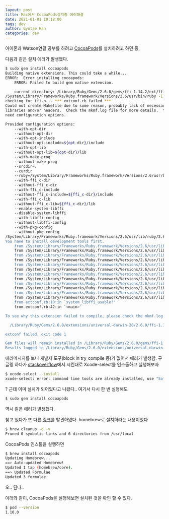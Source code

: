 ```yaml
---
layout: post
title: Mac에서 CocoaPods설치중 에러해결
date: 2021-01-01 10:18:00
tags: dev
author: Gyutae Han
categories: dev
---
```


아이폰과 Watson연결 공부를 하려고 [CocoaPods](https://guides.cocoapods.org/using/getting-started.html#getting-started)를 설치하려고 하던 중, 

다음과 같은 설치 에러가 발생했다.

```bash
$ sudo gem install cocoapods                                                                                                                 
Building native extensions. This could take a while...
ERROR:  Error installing cocoapods:
	ERROR: Failed to build gem native extension.

    current directory: /Library/Ruby/Gems/2.6.0/gems/ffi-1.14.2/ext/ffi_c
/System/Library/Frameworks/Ruby.framework/Versions/2.6/usr/bin/ruby -I /Library/Ruby/Site/2.6.0 -r ./siteconf20210101-11931-rfm5dv.rb extconf.rb
checking for ffi.h... *** extconf.rb failed ***
Could not create Makefile due to some reason, probably lack of necessary
libraries and/or headers.  Check the mkmf.log file for more details.  You may
need configuration options.

Provided configuration options:
	--with-opt-dir
	--without-opt-dir
	--with-opt-include
	--without-opt-include=${opt-dir}/include
	--with-opt-lib
	--without-opt-lib=${opt-dir}/lib
	--with-make-prog
	--without-make-prog
	--srcdir=.
	--curdir
	--ruby=/System/Library/Frameworks/Ruby.framework/Versions/2.6/usr/bin/$(RUBY_BASE_NAME)
	--with-ffi_c-dir
	--without-ffi_c-dir
	--with-ffi_c-include
	--without-ffi_c-include=${ffi_c-dir}/include
	--with-ffi_c-lib
	--without-ffi_c-lib=${ffi_c-dir}/lib
	--enable-system-libffi
	--disable-system-libffi
	--with-libffi-config
	--without-libffi-config
	--with-pkg-config
	--without-pkg-config
/System/Library/Frameworks/Ruby.framework/Versions/2.6/usr/lib/ruby/2.6.0/mkmf.rb:467:in `try_do': The compiler failed to generate an executable file. (RuntimeError)
You have to install development tools first.
	from /System/Library/Frameworks/Ruby.framework/Versions/2.6/usr/lib/ruby/2.6.0/mkmf.rb:585:in `block in try_compile'
	from /System/Library/Frameworks/Ruby.framework/Versions/2.6/usr/lib/ruby/2.6.0/mkmf.rb:534:in `with_werror'
	from /System/Library/Frameworks/Ruby.framework/Versions/2.6/usr/lib/ruby/2.6.0/mkmf.rb:585:in `try_compile'
	from /System/Library/Frameworks/Ruby.framework/Versions/2.6/usr/lib/ruby/2.6.0/mkmf.rb:1109:in `block in have_header'
	from /System/Library/Frameworks/Ruby.framework/Versions/2.6/usr/lib/ruby/2.6.0/mkmf.rb:959:in `block in checking_for'
	from /System/Library/Frameworks/Ruby.framework/Versions/2.6/usr/lib/ruby/2.6.0/mkmf.rb:361:in `block (2 levels) in postpone'
	from /System/Library/Frameworks/Ruby.framework/Versions/2.6/usr/lib/ruby/2.6.0/mkmf.rb:331:in `open'
	from /System/Library/Frameworks/Ruby.framework/Versions/2.6/usr/lib/ruby/2.6.0/mkmf.rb:361:in `block in postpone'
	from /System/Library/Frameworks/Ruby.framework/Versions/2.6/usr/lib/ruby/2.6.0/mkmf.rb:331:in `open'
	from /System/Library/Frameworks/Ruby.framework/Versions/2.6/usr/lib/ruby/2.6.0/mkmf.rb:357:in `postpone'
	from /System/Library/Frameworks/Ruby.framework/Versions/2.6/usr/lib/ruby/2.6.0/mkmf.rb:958:in `checking_for'
	from /System/Library/Frameworks/Ruby.framework/Versions/2.6/usr/lib/ruby/2.6.0/mkmf.rb:1108:in `have_header'
	from extconf.rb:10:in `system_libffi_usable?'
	from extconf.rb:42:in `<main>'

To see why this extension failed to compile, please check the mkmf.log which can be found here:

  /Library/Ruby/Gems/2.6.0/extensions/universal-darwin-20/2.6.0/ffi-1.14.2/mkmf.log

extconf failed, exit code 1

Gem files will remain installed in /Library/Ruby/Gems/2.6.0/gems/ffi-1.14.2 for inspection.
Results logged to /Library/Ruby/Gems/2.6.0/extensions/universal-darwin-20/2.6.0/ffi-1.14.2/gem_make.out


```

에러메시지를 보니 개발자 도구(block in try_compile 등)가 없어서 에러가 발생함.
구글링 하다가 [stackoverflow](https://stackoverflow.com/questions/65459161/how-do-i-fix-the-error-failed-to-build-gem-native-extension-error-when-insta)에서 시킨대로 Xcode-select를 인스톨하고 실행해보자

```bash
$ xcode-select --install                                                                                                               
xcode-select: error: command line tools are already installed, use "Software Update" to install updates
```
? 근데 이미 설치가 되어있다고 나왔다..
여기서 다시 한 번 실행해도
````bash
$ sudo gem install cocoapods
````
역시 같은 에러가 발생했다.

찾고 있다가 또 다른 [링크](https://stackoverflow.com/questions/20939568/error-error-installing-cocoapods-error-failed-to-build-gem-native-extension)를 발견하였다. homebrew로 설치하라는 내용이었다

```bash
$ brew cleanup -d -v                                                                                                                    ...
Pruned 0 symbolic links and 6 directories from /usr/local
```

CocoaPods 인스톨을 실행하면

```bash
$ brew install cocoapods                                                                                                                     
Updating Homebrew...
==> Auto-updated Homebrew!
Updated 1 tap (homebrew/core).
==> Updated Formulae
Updated 3 formulae.
```

오.. 된다..

아래와 같이, CocoaPods을 실행해보면 설치된 것을 확인 할 수 있다.

```bash
$ pod --version                                                                                                                              
1.10.0
```